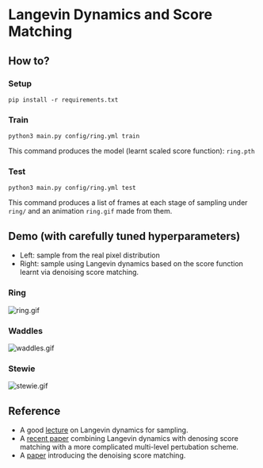 # Langevin Dynamics and Score Matching

## How to?

### Setup

```
pip install -r requirements.txt
```

### Train

```
python3 main.py config/ring.yml train
```

This command produces the model (learnt scaled score function): `ring.pth`

### Test

```
python3 main.py config/ring.yml test
```

This command produces a list of frames at each stage of sampling under `ring/` and an animation `ring.gif` made from them.

## Demo (with carefully tuned hyperparameters)

- Left: sample from the real pixel distribution
- Right: sample using Langevin dynamics based on the score function learnt via denoising score matching.

### Ring

![ring.gif](./ring.gif)

### Waddles

![waddles.gif](./waddles.gif)

### Stewie

![stewie.gif](./stewie.gif)

## Reference

- A good [lecture](https://youtu.be/3-KzIjoFJy4) on Langevin dynamics for sampling.
- A [recent paper](https://arxiv.org/pdf/1907.05600.pdf) combining Langevin dynamics with denosing score matching with a more complicated multi-level pertubation scheme.
- A [paper](http://www.iro.umontreal.ca/~vincentp/Publications/smdae_techreport.pdf) introducing the denoising score matching.
